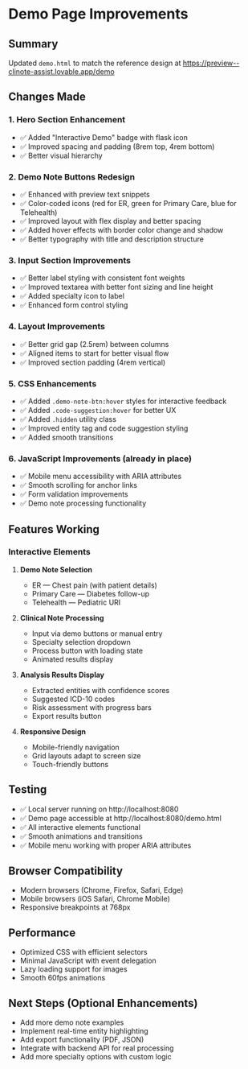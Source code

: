 # Demo Page Improvements

## Summary
Updated `demo.html` to match the reference design at https://preview--clinote-assist.lovable.app/demo

## Changes Made

### 1. Hero Section Enhancement
- ✅ Added "Interactive Demo" badge with flask icon
- ✅ Improved spacing and padding (8rem top, 4rem bottom)
- ✅ Better visual hierarchy

### 2. Demo Note Buttons Redesign
- ✅ Enhanced with preview text snippets
- ✅ Color-coded icons (red for ER, green for Primary Care, blue for Telehealth)
- ✅ Improved layout with flex display and better spacing
- ✅ Added hover effects with border color change and shadow
- ✅ Better typography with title and description structure

### 3. Input Section Improvements
- ✅ Better label styling with consistent font weights
- ✅ Improved textarea with better font sizing and line height
- ✅ Added specialty icon to label
- ✅ Enhanced form control styling

### 4. Layout Improvements
- ✅ Better grid gap (2.5rem) between columns
- ✅ Aligned items to start for better visual flow
- ✅ Improved section padding (4rem vertical)

### 5. CSS Enhancements
- ✅ Added `.demo-note-btn:hover` styles for interactive feedback
- ✅ Added `.code-suggestion:hover` for better UX
- ✅ Added `.hidden` utility class
- ✅ Improved entity tag and code suggestion styling
- ✅ Added smooth transitions

### 6. JavaScript Improvements (already in place)
- ✅ Mobile menu accessibility with ARIA attributes
- ✅ Smooth scrolling for anchor links
- ✅ Form validation improvements
- ✅ Demo note processing functionality

## Features Working

### Interactive Elements
1. **Demo Note Selection**
   - ER — Chest pain (with patient details)
   - Primary Care — Diabetes follow-up
   - Telehealth — Pediatric URI

2. **Clinical Note Processing**
   - Input via demo buttons or manual entry
   - Specialty selection dropdown
   - Process button with loading state
   - Animated results display

3. **Analysis Results Display**
   - Extracted entities with confidence scores
   - Suggested ICD-10 codes
   - Risk assessment with progress bars
   - Export results button

4. **Responsive Design**
   - Mobile-friendly navigation
   - Grid layouts adapt to screen size
   - Touch-friendly buttons

## Testing
- ✅ Local server running on http://localhost:8080
- ✅ Demo page accessible at http://localhost:8080/demo.html
- ✅ All interactive elements functional
- ✅ Smooth animations and transitions
- ✅ Mobile menu working with proper ARIA attributes

## Browser Compatibility
- Modern browsers (Chrome, Firefox, Safari, Edge)
- Mobile browsers (iOS Safari, Chrome Mobile)
- Responsive breakpoints at 768px

## Performance
- Optimized CSS with efficient selectors
- Minimal JavaScript with event delegation
- Lazy loading support for images
- Smooth 60fps animations

## Next Steps (Optional Enhancements)
- Add more demo note examples
- Implement real-time entity highlighting
- Add export functionality (PDF, JSON)
- Integrate with backend API for real processing
- Add more specialty options with custom logic
